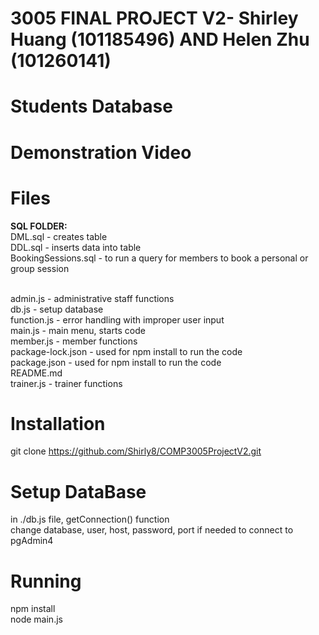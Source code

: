 # 3005 FINAL PROJECT V2- Shirley Huang (101185496) AND Helen Zhu (101260141)

# Students Database

# Demonstration Video

# Files
**SQL FOLDER:**
<br/> DML.sql - creates table 
<br/>  DDL.sql - inserts data into table
<br/> BookingSessions.sql - to run a query for members to book a personal or group session 

<br/> admin.js - administrative staff functions 
<br/> db.js - setup database 
<br/> function.js - error handling with improper user input
<br/> main.js - main menu, starts code
<br/> member.js - member functions
<br/> package-lock.json - used for npm install to run the code
<br/> package.json - used for npm install to run the code 
<br/> README.md 
<br/> trainer.js - trainer functions

# Installation
git clone https://github.com/Shirly8/COMP3005ProjectV2.git 

# Setup DataBase
in ./db.js file, getConnection() function
<br/> change database, user, host, password, port if needed to connect to pgAdmin4

# Running
npm install 
<br/> node main.js
